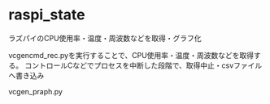 # raspi_state
ラズパイのCPU使用率・温度・周波数などを取得・グラフ化


vcgencmd_rec.pyを実行することで、CPU使用率・温度・周波数などを取得する。
コントロールCなどでプロセスを中断した段階で、取得中止・csvファイルへ書き込み

vcgen_praph.py
